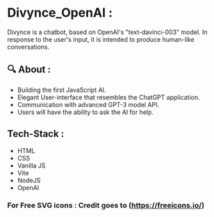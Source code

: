 # Divynce_OpenAI :
Divynce is a chatbot, based on OpenAI's "text-davinci-003" model. In response to the user's input, it is intended to produce human-like conversations.

## 🔍 About :
- Building the first JavaScript AI.
- Elegant User-interface that resembles the ChatGPT application.
- Communication with advanced GPT-3 model API.
- Users will have the ability to ask the AI for help.

## Tech-Stack :
- HTML
- CSS
- Vanilla JS
- Vite
- NodeJS
- OpenAI


### For Free SVG icons : Credit goes to (https://freeicons.io/)

